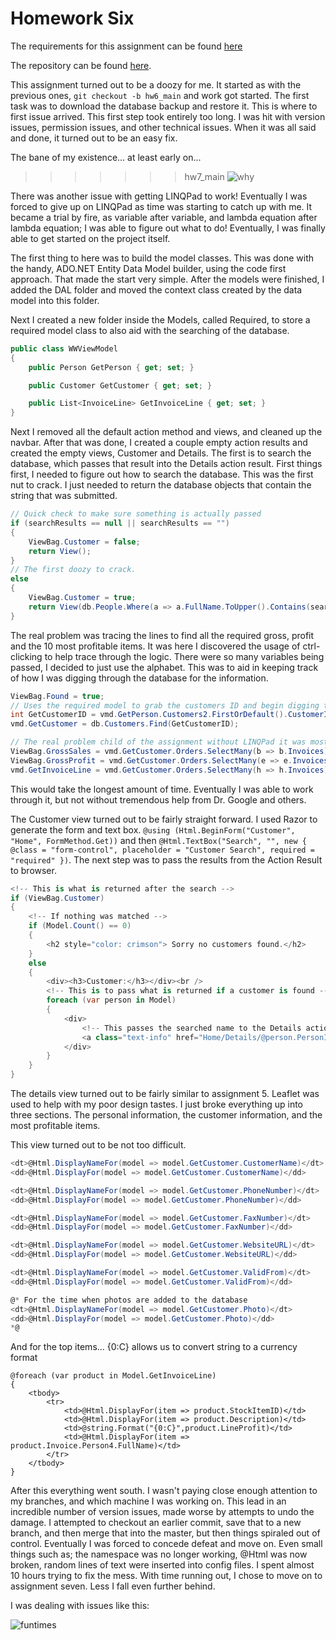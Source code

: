 # Homework Six

The requirements for this assignment can be found [here](http://www.wou.edu/~morses/classes/cs46x/assignments/HW6_1819.html)

The repository can be found [here](https://github.com/avisuano/CS460/tree/master/HW6/).

This assignment turned out to be a doozy for me. It started as with the previous ones, ```git checkout -b hw6_main``` and work got started. The first task was to download the database backup and restore it. This is where to first issue arrived. This first step took entirely too long. I was hit with version issues, permission issues, and other technical issues. When it was all said and done, it turned out to be an easy fix.

The bane of my existence... at least early on...
>>>>>>> hw7_main
![why](https://avisuano.github.io/CS460/HW6/wat.PNG)

There was another issue with getting LINQPad to work! Eventually I was forced to give up on LINQPad as time was starting to catch up with me. It became a trial by fire, as variable after variable, and lambda equation after lambda equation; I was able to figure out what to do! Eventually, I was finally able to get started on the project itself.

The first thing to here was to build the model classes. This was done with the handy, ADO.NET Entity Data Model builder, using the code first approach. That made the start very simple. After the models were finished, I added the DAL folder and moved the context class created by the data model into this folder.

Next I created a new folder inside the Models, called Required, to store a required model class to also aid with the searching of the database.

```cs
public class WWViewModel
{
    public Person GetPerson { get; set; }

    public Customer GetCustomer { get; set; }

    public List<InvoiceLine> GetInvoiceLine { get; set; }
}
```

Next I removed all the default action method and views, and cleaned up the navbar. After that was done, I created a couple empty action results and created the empty views, Customer and Details. The first is to search the database, which passes that result into the Details action result. First things first, I needed to figure out how to search the database. This was the first nut to crack. I just needed to return the database objects that contain the string that was submitted.

```cs
// Quick check to make sure something is actually passed
if (searchResults == null || searchResults == "")
{
    ViewBag.Customer = false;
    return View();
}
// The first doozy to crack.
else
{
    ViewBag.Customer = true;
    return View(db.People.Where(a => a.FullName.ToUpper().Contains(searchResults.ToUpper())).ToList());
}    
```

The real problem was tracing the lines to find all the required gross, profit and the 10 most profitable items. It was here I discovered the usage of ctrl-clicking to help trace through the logic. There were so many variables being passed, I decided to just use the alphabet. This was to aid in keeping track of how I was digging through the database for the information.

```cs
ViewBag.Found = true;
// Uses the required model to grab the customers ID and begin digging through the database
int GetCustomerID = vmd.GetPerson.Customers2.FirstOrDefault().CustomerID;
vmd.GetCustomer = db.Customers.Find(GetCustomerID);

// The real problem child of the assignment without LINQPad it was mostly trial and error
ViewBag.GrossSales = vmd.GetCustomer.Orders.SelectMany(b => b.Invoices).SelectMany(c => c.InvoiceLines).Sum(d => d.ExtendedPrice);
ViewBag.GrossProfit = vmd.GetCustomer.Orders.SelectMany(e => e.Invoices).SelectMany(f => f.InvoiceLines).Sum(g => g.LineProfit);
vmd.GetInvoiceLine = vmd.GetCustomer.Orders.SelectMany(h => h.Invoices).SelectMany(i => i.InvoiceLines).OrderByDescending(j => j.LineProfit).Take(10).ToList();
```

This would take the longest amount of time. Eventually I was able to work through it, but not without tremendous help from Dr. Google and others.

The Customer view turned out to be fairly straight forward. I used Razor to generate the form and text box. ``` @using (Html.BeginForm("Customer", "Home", FormMethod.Get)) ``` and then ``` @Html.TextBox("Search", "", new { @class = "form-control", placeholder = "Customer Search", required = "required" }) ```. The next step was to pass the results from the Action Result to browser.

```cs
<!-- This is what is returned after the search -->
if (ViewBag.Customer)
{
    <!-- If nothing was matched -->
    if (Model.Count() == 0)
    {
        <h2 style="color: crimson"> Sorry no customers found.</h2>
    }
    else
    {
        <div><h3>Customer:</h3></div><br />
        <!-- This is to pass what is returned if a customer is found -->
        foreach (var person in Model)
        {
            <div>
                <!-- This passes the searched name to the Details action method, with the ID -->
                <a class="text-info" href="Home/Details/@person.PersonID" role="button">@person.FullName (@person.PreferredName)</a>
            </div>
        }
    }
}
```

The details view turned out to be fairly similar to assignment 5. Leaflet was used to help with my poor design tastes. I just broke everything up into three sections. The personal information, the customer information, and the most profitable items.

This view turned out to be not too difficult.
```cs
<dt>@Html.DisplayNameFor(model => model.GetCustomer.CustomerName)</dt>
<dd>@Html.DisplayFor(model => model.GetCustomer.CustomerName)</dd>

<dt>@Html.DisplayNameFor(model => model.GetCustomer.PhoneNumber)</dt>
<dd>@Html.DisplayFor(model => model.GetCustomer.PhoneNumber)</dd>

<dt>@Html.DisplayNameFor(model => model.GetCustomer.FaxNumber)</dt>
<dd>@Html.DisplayFor(model => model.GetCustomer.FaxNumber)</dd>

<dt>@Html.DisplayNameFor(model => model.GetCustomer.WebsiteURL)</dt>
<dd>@Html.DisplayFor(model => model.GetCustomer.WebsiteURL)</dd>

<dt>@Html.DisplayNameFor(model => model.GetCustomer.ValidFrom)</dt>
<dd>@Html.DisplayFor(model => model.GetCustomer.ValidFrom)</dd>

@* For the time when photos are added to the database
<dt>@Html.DisplayNameFor(model => model.GetCustomer.Photo)</dt>
<dd>@Html.DisplayFor(model => model.GetCustomer.Photo)</dd>
*@
```

And for the top items... {0:C} allows us to convert string to a currency format

```case
@foreach (var product in Model.GetInvoiceLine)
{
    <tbody>
        <tr>
            <td>@Html.DisplayFor(item => product.StockItemID)</td>
            <td>@Html.DisplayFor(item => product.Description)</td>
            <td>@string.Format("{0:C}",product.LineProfit)</td>
            <td>@Html.DisplayFor(item => product.Invoice.Person4.FullName)</td>
        </tr>
    </tbody>
}
```

After this everything went south. I wasn't paying close enough attention to my branches, and which machine I was working on. This lead in an incredible number of version issues, made worse by attempts to undo the damage. I attempted to checkout an earlier commit, save that to a new branch, and then merge that into the master, but then things spiraled out of control. Eventually I was forced to concede defeat and move on. Even small things such as; the namespace was no longer working, @Html was now broken, random lines of text were inserted into config files. I spent almost 10 hours trying to fix the mess. With time running out, I chose to move on to assignment seven. Less I fall even further behind.

I was dealing with issues like this:

![funtimes](https://avisuano.github.io/CS460/HW6/issues.PNG)
